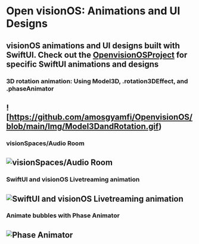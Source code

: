 # Open visionOS: Animations and UI Designs
## visionOS animations and UI designs built with SwiftUI. Check out the [OpenvisionOSProject](https://github.com/amosgyamfi/OpenvisionOS/tree/main/OpenvisionOSProject) for specific SwiftUI animations and designs

### 3D rotation animation: Using Model3D, .rotation3DEffect, and .phaseAnimator
![https://github.com/amosgyamfi/OpenvisionOS/blob/main/Img/Model3DandRotation.gif)
---

### visionSpaces/Audio Room 
![visionSpaces/Audio Room](https://github.com/amosgyamfi/OpenvisionOS/blob/main/Img/visionSpaces.gif)
---

### SwiftUI and visionOS Livetreaming animation 
![SwiftUI and visionOS Livetreaming animation](https://github.com/amosgyamfi/open-visionOS/blob/main/Img/livestream2.gif)
---

### Animate bubbles with Phase Animator
![Phase Animator](https://github.com/amosgyamfi/OpenvisionOS/blob/main/Img/phaseAnimator.gif)
---
